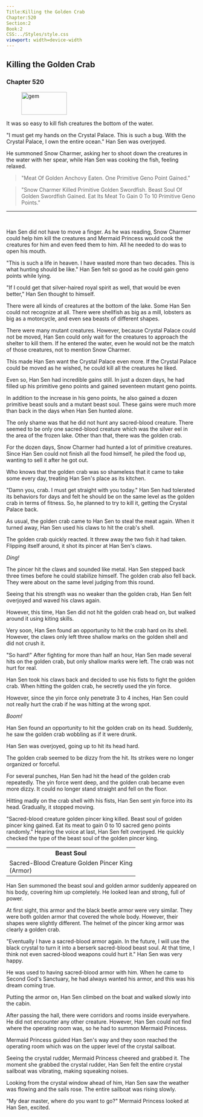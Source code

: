 ```yaml
---
Title:Killing the Golden Crab
Chapter:520
Section:2
Book:2
CSS:../Styles/style.css
viewport: width=device-width
---
```


## Killing the Golden Crab
### Chapter 520

<figure>
	<img src="../Images/gem.gif" alt="gem" id="gem" width="120" height="60" />
</figure>



It was so easy to kill fish creatures the bottom of the water.

"I must get my hands on the Crystal Palace. This is such a bug. With the Crystal Palace, I own the entire ocean." Han Sen was overjoyed.

He summoned Snow Charmer, asking her to shoot down the creatures in the water with her spear, while Han Sen was cooking the fish, feeling relaxed.

> "Meat Of Golden Anchovy Eaten. One Primitive Geno Point Gained."

> "Snow Charmer Killed Primitive Golden Swordfish. Beast Soul Of Golden Swordfish Gained. Eat Its Meat To Gain 0 To 10 Primitive Geno Points."

****
<br>

Han Sen did not have to move a finger. As he was reading, Snow Charmer could help him kill the creatures and Mermaid Princess would cook the creatures for him and even feed them to him. All he needed to do was to open his mouth.

"This is such a life in heaven. I have wasted more than two decades. This is what hunting should be like." Han Sen felt so good as he could gain geno points while lying.

"If I could get that silver-haired royal spirit as well, that would be even better," Han Sen thought to himself.

There were all kinds of creatures at the bottom of the lake. Some Han Sen could not recognize at all. There were shellfish as big as a mill, lobsters as big as a motorcycle, and even sea beasts of different shapes.

There were many mutant creatures. However, because Crystal Palace could not be moved, Han Sen could only wait for the creatures to approach the shelter to kill them. If he entered the water, even he would not be the match of those creatures, not to mention Snow Charmer.

This made Han Sen want the Crystal Palace even more. If the Crystal Palace could be moved as he wished, he could kill all the creatures he liked.

Even so, Han Sen had incredible gains still. In just a dozen days, he had filled up his primitive geno points and gained seventeen mutant geno points.

In addition to the increase in his geno points, he also gained a dozen primitive beast souls and a mutant beast soul. These gains were much more than back in the days when Han Sen hunted alone.

The only shame was that he did not hunt any sacred-blood creature. There seemed to be only one sacred-blood creature which was the silver eel in the area of the frozen lake. Other than that, there was the golden crab.

For the dozen days, Snow Charmer had hunted a lot of primitive creatures. Since Han Sen could not finish all the food himself, he piled the food up, wanting to sell it after he got out.

Who knows that the golden crab was so shameless that it came to take some every day, treating Han Sen's place as its kitchen.

"Damn you, crab. I must get straight with you today." Han Sen had tolerated its behaviors for days and felt he should be on the same level as the golden crab in terms of fitness. So, he planned to try to kill it, getting the Crystal Palace back.

As usual, the golden crab came to Han Sen to steal the meat again. When it turned away, Han Sen used his claws to hit the crab's shell.

The golden crab quickly reacted. It threw away the two fish it had taken. Flipping itself around, it shot its pincer at Han Sen's claws.

*Ding!*

The pincer hit the claws and sounded like metal. Han Sen stepped back three times before he could stabilize himself. The golden crab also fell back. They were about on the same level judging from this round.

Seeing that his strength was no weaker than the golden crab, Han Sen felt overjoyed and waved his claws again.

However, this time, Han Sen did not hit the golden crab head on, but walked around it using kiting skills.

Very soon, Han Sen found an opportunity to hit the crab hard on its shell. However, the claws only left three shallow marks on the golden shell and did not crush it.

"So hard!" After fighting for more than half an hour, Han Sen made several hits on the golden crab, but only shallow marks were left. The crab was not hurt for real.

Han Sen took his claws back and decided to use his fists to fight the golden crab. When hitting the golden crab, he secretly used the yin force.

However, since the yin force only penetrate 3 to 4 inches, Han Sen could not really hurt the crab if he was hitting at the wrong spot.

*Boom!*

Han Sen found an opportunity to hit the golden crab on its head. Suddenly, he saw the golden crab wobbling as if it were drunk.

Han Sen was overjoyed, going up to hit its head hard.

The golden crab seemed to be dizzy from the hit. Its strikes were no longer organized or forceful.

For several punches, Han Sen had hit the head of the golden crab repeatedly. The yin force went deep, and the golden crab became even more dizzy. It could no longer stand straight and fell on the floor.

Hitting madly on the crab shell with his fists, Han Sen sent yin force into its head. Gradually, it stopped moving.

"Sacred-blood creature golden pincer king killed. Beast soul of golden pincer king gained. Eat its meat to gain 0 to 10 sacred geno points randomly." Hearing the voice at last, Han Sen felt overjoyed. He quickly checked the type of the beast soul of the golden pincer king.

<div class="tables">
	<table class="beast">
		<tr>
			<th>Beast Soul</th>
		</tr><tr>
			<td>Sacred-Blood Creature Golden Pincer King<br>
				<span class="type">(Armor)</span>
			</td>
		</tr>
	</table>
	<!-- Type of beast soul of sacred-blood creature golden pincer king: armor. -->
</div>

Han Sen summoned the beast soul and golden armor suddenly appeared on his body, covering him up completely. He looked lean and strong, full of power.

At first sight, this armor and the black beetle armor were very similar. They were both golden armor that covered the whole body. However, their shapes were slightly different. The helmet of the pincer king armor was clearly a golden crab.

"Eventually I have a sacred-blood armor again. In the future, I will use the black crystal to turn it into a berserk sacred-blood beast soul. At that time, I think not even sacred-blood weapons could hurt it." Han Sen was very happy.

He was used to having sacred-blood armor with him. When he came to Second God's Sanctuary, he had always wanted his armor, and this was his dream coming true.

Putting the armor on, Han Sen climbed on the boat and walked slowly into the cabin.

After passing the hall, there were corridors and rooms inside everywhere. He did not encounter any other creature. However, Han Sen could not find where the operating room was, so he had to summon Mermaid Princess.

Mermaid Princess guided Han Sen's way and they soon reached the operating room which was on the upper level of the crystal sailboat.

Seeing the crystal rudder, Mermaid Princess cheered and grabbed it. The moment she grabbed the crystal rudder, Han Sen felt the entire crystal sailboat was vibrating, making squeaking noises.

Looking from the crystal window ahead of him, Han Sen saw the weather was flowing and the sails rose. The entire sailboat was rising slowly.

"My dear master, where do you want to go?" Mermaid Princess looked at Han Sen, excited.